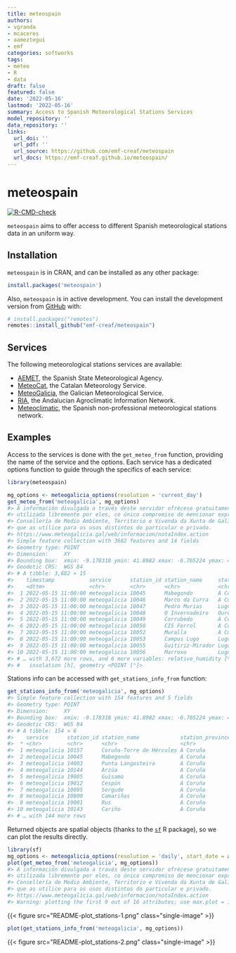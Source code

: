 ```yaml
---
title: meteospain
authors:
- vgranda
- mcaceres
- aameztegui
- emf
categories: softworks
tags:
- meteo
- R
- data
draft: false
featured: false
date: '2022-05-16'
lastmod: '2022-05-16'
summary: Access to Spanish Meteorological Stations Services
model_repository: ''
data_repository: ''
links:
  url_doi: ''
  url_pdf: ''
  url_source: https://github.com/emf-creaf/meteospain
  url_docs: https://emf-creaf.github.io/meteospain/
---
```

# meteospain

[![R-CMD-check](https://github.com/emf-creaf/meteospain/workflows/R-CMD-check/badge.svg)](https://github.com/emf-creaf/meteospain/actions)

`meteospain` aims to offer access to different Spanish meteorological
stations data in an uniform way.

## Installation

`meteospain` is in CRAN, and can be installed as any other package:

``` r
install.packages('meteospain')
```

Also, `meteospain` is in active development. You can install the
development version from [GitHub](https://github.com/) with:

``` r
# install.packages("remotes")
remotes::install_github("emf-creaf/meteospain")
```

## Services

The following meteorological stations services are available:

-   [AEMET](https://www.aemet.es/en/portada), the Spanish State
    Meteorological Agency.
-   [MeteoCat](https://meteo.cat), the Catalan Meteorology Service.
-   [MeteoGalicia](https://www.meteogalicia.gal/web/inicio.action), the
    Galician Meteorological Service.
-   [RIA](https://www.juntadeandalucia.es/agriculturaypesca/ifapa/riaweb/web/),
    the Andalucian Agroclimatic Information Network.
-   [Meteoclimatic](https://www.meteoclimatic.net/), the Spanish
    non-professional meteorological stations network.

## Examples

Access to the services is done with the `get_meteo_from` function,
providing the name of the service and the options. Each service has a
dedicated options function to guide through the specifics of each
service:

``` r
library(meteospain)

mg_options <- meteogalicia_options(resolution = 'current_day')
get_meteo_from('meteogalicia', mg_options)
#> A información divulgada a través deste servidor ofrécese gratuitamente aos cidadáns para que poida ser 
#> utilizada libremente por eles, co único compromiso de mencionar expresamente a MeteoGalicia e á 
#> Consellería de Medio Ambiente, Territorio e Vivenda da Xunta de Galicia como fonte da mesma cada vez 
#> que as utilice para os usos distintos do particular e privado.
#> https://www.meteogalicia.gal/web/informacion/notaIndex.action
#> Simple feature collection with 3682 features and 14 fields
#> Geometry type: POINT
#> Dimension:     XY
#> Bounding box:  xmin: -9.178318 ymin: 41.8982 xmax: -6.765224 ymax: 43.734
#> Geodetic CRS:  WGS 84
#> # A tibble: 3,682 × 15
#>    timestamp           service      station_id station_name     station_province altitude temperature min_temperature max_temperature
#>    <dttm>              <chr>        <chr>      <chr>            <chr>                 [m]        [°C]            [°C]            [°C]
#>  1 2022-05-15 11:00:00 meteogalicia 10045      Mabegondo        A Coruña               94        18.0            17.3            18.5
#>  2 2022-05-15 11:00:00 meteogalicia 10046      Marco da Curra   A Coruña              651        13.2            12.6            13.5
#>  3 2022-05-15 11:00:00 meteogalicia 10047      Pedro Murias     Lugo                   51        22.7            22.0            23.3
#>  4 2022-05-15 11:00:00 meteogalicia 10048      O Invernadeiro   Ourense              1026        11.7            11.4            12.0
#>  5 2022-05-15 11:00:00 meteogalicia 10049      Corrubedo        A Coruña               30        17.1            16.8            17.4
#>  6 2022-05-15 11:00:00 meteogalicia 10050      CIS Ferrol       A Coruña               37        17.6            17.0            18.6
#>  7 2022-05-15 11:00:00 meteogalicia 10052      Muralla          A Coruña              661        12.2            12.0            12.3
#>  8 2022-05-15 11:00:00 meteogalicia 10053      Campus Lugo      Lugo                  400        16.7            15.7            17.4
#>  9 2022-05-15 11:00:00 meteogalicia 10055      Guitiriz-Mirador Lugo                  684        13.3            12.5            14.3
#> 10 2022-05-15 11:00:00 meteogalicia 10056      Marroxo          Lugo                  645        16.0            15.4            16.5
#> # … with 3,672 more rows, and 6 more variables: relative_humidity [%], precipitation [L/m^2], wind_direction [°], wind_speed [m/s],
#> #   insolation [h], geometry <POINT [°]>
```

Stations info can be accessed with `get_stations_info_from` function:

``` r
get_stations_info_from('meteogalicia', mg_options)
#> Simple feature collection with 154 features and 5 fields
#> Geometry type: POINT
#> Dimension:     XY
#> Bounding box:  xmin: -9.178318 ymin: 41.8982 xmax: -6.765224 ymax: 43.734
#> Geodetic CRS:  WGS 84
#> # A tibble: 154 × 6
#>    service      station_id station_name             station_province altitude             geometry
#>  * <chr>        <chr>      <chr>                    <chr>                 [m]          <POINT [°]>
#>  1 meteogalicia 10157      Coruña-Torre de Hércules A Coruña               21 (-8.409202 43.38276)
#>  2 meteogalicia 10045      Mabegondo                A Coruña               94 (-8.262225 43.24137)
#>  3 meteogalicia 14003      Punta Langosteira        A Coruña                5 (-8.531179 43.34723)
#>  4 meteogalicia 10144      Arzúa                    A Coruña              362  (-8.17469 42.93196)
#>  5 meteogalicia 19005      Guísamo                  A Coruña              175 (-8.276487 43.30799)
#>  6 meteogalicia 19012      Cespón                   A Coruña               59 (-8.854571 42.67466)
#>  7 meteogalicia 10095      Sergude                  A Coruña              231 (-8.461246 42.82283)
#>  8 meteogalicia 10800      Camariñas                A Coruña                5 (-9.178318 43.12445)
#>  9 meteogalicia 19001      Rus                      A Coruña              134 (-8.685357 43.15616)
#> 10 meteogalicia 10143      Cariño                   A Coruña                5   (-7.863354 43.734)
#> # … with 144 more rows
```

Returned objects are spatial objects (thanks to the
[`sf`](https://r-spatial.github.io/sf/) R package), so we can plot the
results directly.

``` r
library(sf)
mg_options <- meteogalicia_options(resolution = 'daily', start_date = as.Date('2021-04-25'))
plot(get_meteo_from('meteogalicia', mg_options))
#> A información divulgada a través deste servidor ofrécese gratuitamente aos cidadáns para que poida ser 
#> utilizada libremente por eles, co único compromiso de mencionar expresamente a MeteoGalicia e á 
#> Consellería de Medio Ambiente, Territorio e Vivenda da Xunta de Galicia como fonte da mesma cada vez 
#> que as utilice para os usos distintos do particular e privado.
#> https://www.meteogalicia.gal/web/informacion/notaIndex.action
#> Warning: plotting the first 9 out of 16 attributes; use max.plot = 16 to plot all
```

{{< figure src="README-plot_stations-1.png" class="single-image" >}}

``` r
plot(get_stations_info_from('meteogalicia', mg_options))
```

{{< figure src="README-plot_stations-2.png" class="single-image" >}}
